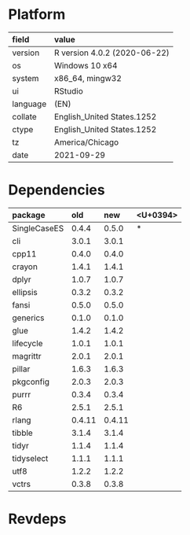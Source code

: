 # Platform

|field    |value                        |
|:--------|:----------------------------|
|version  |R version 4.0.2 (2020-06-22) |
|os       |Windows 10 x64               |
|system   |x86_64, mingw32              |
|ui       |RStudio                      |
|language |(EN)                         |
|collate  |English_United States.1252   |
|ctype    |English_United States.1252   |
|tz       |America/Chicago              |
|date     |2021-09-29                   |

# Dependencies

|package      |old    |new    |<U+0394>  |
|:------------|:------|:------|:--|
|SingleCaseES |0.4.4  |0.5.0  |*  |
|cli          |3.0.1  |3.0.1  |   |
|cpp11        |0.4.0  |0.4.0  |   |
|crayon       |1.4.1  |1.4.1  |   |
|dplyr        |1.0.7  |1.0.7  |   |
|ellipsis     |0.3.2  |0.3.2  |   |
|fansi        |0.5.0  |0.5.0  |   |
|generics     |0.1.0  |0.1.0  |   |
|glue         |1.4.2  |1.4.2  |   |
|lifecycle    |1.0.1  |1.0.1  |   |
|magrittr     |2.0.1  |2.0.1  |   |
|pillar       |1.6.3  |1.6.3  |   |
|pkgconfig    |2.0.3  |2.0.3  |   |
|purrr        |0.3.4  |0.3.4  |   |
|R6           |2.5.1  |2.5.1  |   |
|rlang        |0.4.11 |0.4.11 |   |
|tibble       |3.1.4  |3.1.4  |   |
|tidyr        |1.1.4  |1.1.4  |   |
|tidyselect   |1.1.1  |1.1.1  |   |
|utf8         |1.2.2  |1.2.2  |   |
|vctrs        |0.3.8  |0.3.8  |   |

# Revdeps

